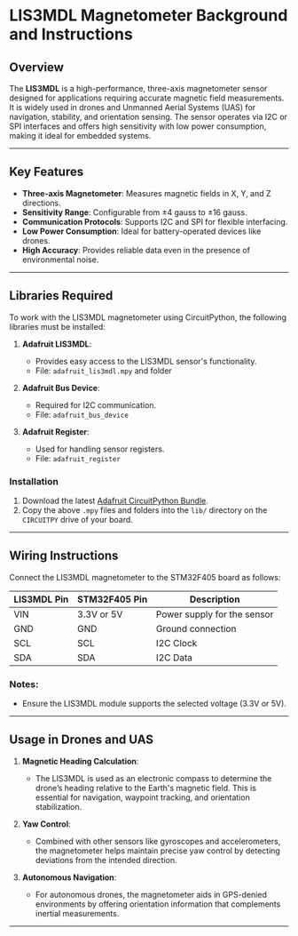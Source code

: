 # LIS3MDL Magnetometer Background and Instructions

## Overview
The **LIS3MDL** is a high-performance, three-axis magnetometer sensor designed for applications requiring accurate magnetic field measurements. It is widely used in drones and Unmanned Aerial Systems (UAS) for navigation, stability, and orientation sensing. The sensor operates via I2C or SPI interfaces and offers high sensitivity with low power consumption, making it ideal for embedded systems.
 
---

## Key Features
- **Three-axis Magnetometer**: Measures magnetic fields in X, Y, and Z directions.
- **Sensitivity Range**: Configurable from ±4 gauss to ±16 gauss.
- **Communication Protocols**: Supports I2C and SPI for flexible interfacing.
- **Low Power Consumption**: Ideal for battery-operated devices like drones.
- **High Accuracy**: Provides reliable data even in the presence of environmental noise.

---

## Libraries Required
To work with the LIS3MDL magnetometer using CircuitPython, the following libraries must be installed:

1. **Adafruit LIS3MDL**: 
   - Provides easy access to the LIS3MDL sensor's functionality.
   - File: `adafruit_lis3mdl.mpy` and folder

2. **Adafruit Bus Device**:
   - Required for I2C communication.
   - File: `adafruit_bus_device`

3. **Adafruit Register**:
   - Used for handling sensor registers.
   - File: `adafruit_register`

### Installation
1. Download the latest [Adafruit CircuitPython Bundle](https://circuitpython.org/libraries).
2. Copy the above `.mpy` files and folders into the `lib/` directory on the `CIRCUITPY` drive of your board.

---

## Wiring Instructions
Connect the LIS3MDL magnetometer to the STM32F405 board as follows:

| **LIS3MDL Pin** | **STM32F405 Pin**      | **Description**            |
|------------------|------------------------|----------------------------|
| VIN             | 3.3V or 5V            | Power supply for the sensor |
| GND             | GND                   | Ground connection          |
| SCL             | SCL                   | I2C Clock                  |
| SDA             | SDA                   | I2C Data                   |

### Notes:
- Ensure the LIS3MDL module supports the selected voltage (3.3V or 5V).

---

## Usage in Drones and UAS
1. **Magnetic Heading Calculation**:
   - The LIS3MDL is used as an electronic compass to determine the drone’s heading relative to the Earth's magnetic field. This is essential for navigation, waypoint tracking, and orientation stabilization.
   
2. **Yaw Control**:
   - Combined with other sensors like gyroscopes and accelerometers, the magnetometer helps maintain precise yaw control by detecting deviations from the intended direction.

3. **Autonomous Navigation**:
   - For autonomous drones, the magnetometer aids in GPS-denied environments by offering orientation information that complements inertial measurements.

---
